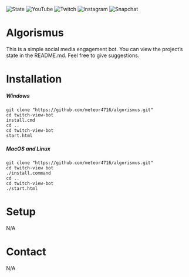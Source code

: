 ![State](https://img.shields.io/badge/Project%20State-Not%20Complete-red.svg)
![YouTube](https://img.shields.io/badge/YouTube-Subscribers-green.svg)
![Twitch](https://img.shields.io/badge/Twitch-Viewers-green.svg)
![Instagram](https://img.shields.io/badge/Instagram-Followers-green.svg)
![Snapchat](https://img.shields.io/badge/Snapchat-Score-green.svg)

# Algorismus
This is a simple social media engagement bot. You can view the project’s state in the README.md. Feel free to give suggestions.

# Installation
##### Windows

```
git clone "https://github.com/meteor4716/algorismus.git"
cd twitch-view-bot
install.cmd
cd ..
cd twitch-view-bot
start.html
```

##### MacOS and Linux

```
git clone "https://github.com/meteor4716/algorismus.git"
cd twitch-view bot
./install.command
cd ..
cd twitch-view-bot
./start.html
```
# Setup
N/A

# Contact
N/A
